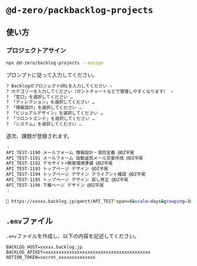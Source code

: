 # `@d-zero/packbacklog-projects`

## 使い方

### プロジェクトアサイン

```sh
npx @d-zero/backlog-projects --assign
```

プロンプトに従って入力してください。

```sh
? BacklogのプロジェクトURLを入力してください ›
? カテゴリーを入力してください（ガントチャートなどで管理しやすくなります） ›
? 「窓口」を選択してください …
? 「ディレクション」を選択してください …
? 「情報設計」を選択してください …
? 「ビジュアルデザイン」を選択してください …
? 「フロントエンド」を選択してください …
? 「システム」を選択してください …
```

逐次、課題が登録されます。

```sh
︙
API_TEST-1190 メールフォーム 情報設計・項目定義 @DZ平尾
API_TEST-1191 メールフォーム 自動返信メール文章作成 @DZ平尾
API_TEST-1192 デモサイト+開発環境準備 @DZ平尾
API_TEST-1193 トップページ デザイン @DZ平尾
API_TEST-1194 トップページ デザイン クライアント確認 @DZ平尾
API_TEST-1195 トップページ デザイン 戻し修正 @DZ平尾
API_TEST-1196 下層ページ デザイン @DZ平尾
︙

🔗 https://xxxxx.backlog.jp/gantt/API_TEST?span=6&scale=days&grouping=3&startDate=2024/01/01
```

## `.env`ファイル

`.env`ファイルを作成し、以下の内容を記述してください。

```
BACKLOG_HOST=xxxxx.backlog.jp
BACKLOG_APIKEY=xxxxxxxxxxxxxxxxxxxxxxxxxxxxxxxxxxxxxxxx
NOTION_TOKEN=secret_xxxxxxxxxxxxxx
```
